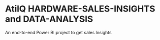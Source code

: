 # AtilQ HARDWARE-SALES-INSIGHTS and DATA-ANALYSIS
An end-to-end Power BI project to get sales Insights
